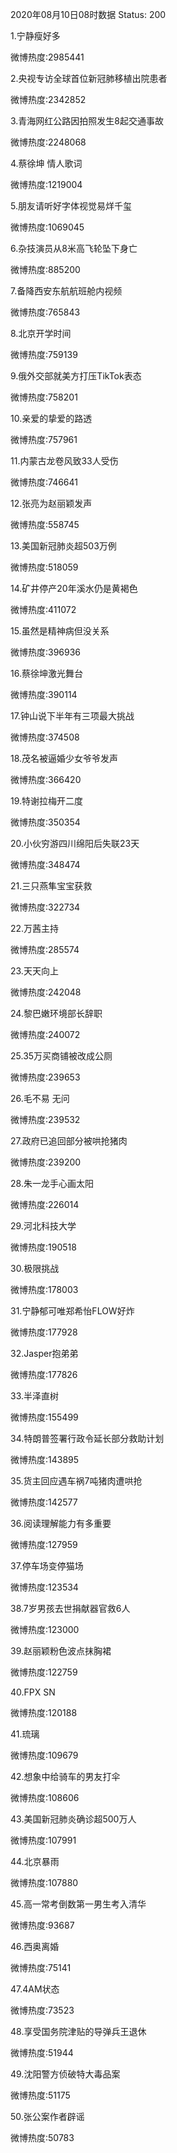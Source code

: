 2020年08月10日08时数据
Status: 200

1.宁静瘦好多

微博热度:2985441

2.央视专访全球首位新冠肺移植出院患者

微博热度:2342852

3.青海网红公路因拍照发生8起交通事故

微博热度:2248068

4.蔡徐坤 情人歌词

微博热度:1219004

5.朋友请听好字体视觉易烊千玺

微博热度:1069045

6.杂技演员从8米高飞轮坠下身亡

微博热度:885200

7.备降西安东航航班舱内视频

微博热度:765843

8.北京开学时间

微博热度:759139

9.俄外交部就美方打压TikTok表态

微博热度:758201

10.亲爱的挚爱的路透

微博热度:757961

11.内蒙古龙卷风致33人受伤

微博热度:746641

12.张亮为赵丽颖发声

微博热度:558745

13.美国新冠肺炎超503万例

微博热度:518059

14.矿井停产20年溪水仍是黄褐色

微博热度:411072

15.虽然是精神病但没关系

微博热度:396936

16.蔡徐坤激光舞台

微博热度:390114

17.钟山说下半年有三项最大挑战

微博热度:374508

18.茂名被逼婚少女爷爷发声

微博热度:366420

19.特谢拉梅开二度

微博热度:350354

20.小伙穷游四川绵阳后失联23天

微博热度:348474

21.三只燕隼宝宝获救

微博热度:322734

22.万茜主持

微博热度:285574

23.天天向上

微博热度:242048

24.黎巴嫩环境部长辞职

微博热度:240072

25.35万买商铺被改成公厕

微博热度:239653

26.毛不易 无问

微博热度:239532

27.政府已追回部分被哄抢猪肉

微博热度:239200

28.朱一龙手心画太阳

微博热度:226014

29.河北科技大学

微博热度:190518

30.极限挑战

微博热度:178003

31.宁静郁可唯郑希怡FLOW好炸

微博热度:177928

32.Jasper抱弟弟

微博热度:177826

33.半泽直树

微博热度:155499

34.特朗普签署行政令延长部分救助计划

微博热度:143895

35.货主回应遇车祸7吨猪肉遭哄抢

微博热度:142577

36.阅读理解能力有多重要

微博热度:127959

37.停车场变停猫场

微博热度:123534

38.7岁男孩去世捐献器官救6人

微博热度:123000

39.赵丽颖粉色波点抹胸裙

微博热度:122759

40.FPX SN

微博热度:120188

41.琉璃

微博热度:109679

42.想象中给骑车的男友打伞

微博热度:108606

43.美国新冠肺炎确诊超500万人

微博热度:107991

44.北京暴雨

微博热度:107880

45.高一常考倒数第一男生考入清华

微博热度:93687

46.西奥离婚

微博热度:75141

47.4AM状态

微博热度:73523

48.享受国务院津贴的导弹兵王退休

微博热度:51944

49.沈阳警方侦破特大毒品案

微博热度:51175

50.张公案作者辟谣

微博热度:50783

